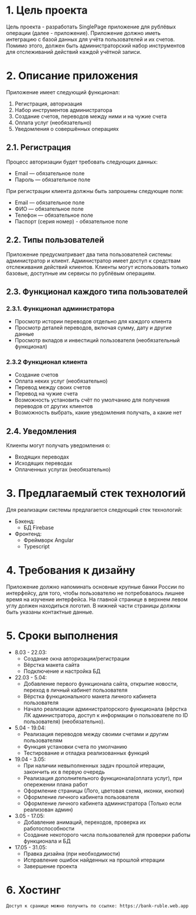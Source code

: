 # 1. Цель проекта
Цель проекта - разработать SinglePage приложение для рублёвых операции (далее - приложение). Приложение должно иметь интеграцию с базой данных для учёта пользователей и их счетов. Помимо этого, должен быть администраторский набор инструментов для отслеживаний действий каждой учётной записи.

# 2. Описание приложения
Приложение имеет следующий функционал:

1. Регистрация, авторизация
2. Набор инструментов администратора
3. Создание счетов, переводов между ними и на чужие счета
4. Оплата услуг (необязательно)
5. Уведомления о совершённых операциях

## 2.1. Регистрация
Процесс авторизации будет требовать следующих данных:

* Email — обязательное поле
* Пароль — обязательное поле

При регистрации клиента должны быть запрошены
следующие поля:

* Email — обязательное поле
* ФИО — обязательное поле
* Телефон — обязательное поле
* Паспорт (серия номер) - обязательное поле

## 2.2. Типы пользователей

Приложение предусматривает два типа пользователей системы: администратор и клиент. Администратор имеет доступ к средствам отслеживания действий клиентов. Клиенты могут использовать только базовые, доступные им сервисы по рублёвым операциям.

## 2.3. Функционал каждого типа пользователей

### 2.3.1. Функционал администратора

- Просмотр истории переводов отдельно для каждого клиента
- Просмотр деталей переводов, включая сумму, дату и другие данные
- Просмотр вкладов и инвестиций пользователя (необязательный функционал)

### 2.3.2 Функционал клиента

- Создание счетов
- Оплата неких услуг (необязательно)
- Перевод между своих счетов
- Перевод на чужие счета
- Возможность установить счёт по умолчанию для получения переводов от других клиентов
- Возможность выбрать, какие уведомления получать, а какие нет

## 2.4. Уведомления
Клиенты могут получать уведомления о:

* Входящих переводах
* Исходящих переводах
* Оплаченных услугах (необязательно)

# 3. Предлагаемый стек технологий

Для реализации системы предлагается следующий стек технологий:

* Бэкенд:
    - БД Firebase
* Фронтенд:
    - Фреймворк Angular
    - Typescript

# 4. Требования к дизайну
Приложение должно напоминать основные крупные банки России по интерфейсу, для того, чтобы пользователю не потребовалось лишнее время на изучение интерфейса. На главной странице в верхнем левом углу должен находиться логотип. 
В нижней части страницы должны быть указаны контактные данные.

# 5. Сроки выполнения

* 8.03 - 22.03:
    - Создание окна авторизации/регистрации
    - Вёрстка макета сайта
    - Подключение и настройка БД
* 22.03 - 5.04:
    - Добавление первого функционала сайта, открытие новости, переход в личный кабинет пользователя
    - Вёрстка функционального макета личного кабинета пользователя
    - Начало реализации администраторского функционала (вёрстка ЛК администратора, доступ к информации о пользователе по ID пользователя) (необязательно).
* 5.04 - 19.04: 
    - Реализация переводов между своими счетами и другим пользователям
    - Функция установки счета по умолчанию
    - Тестирование и отладка реализованных функций
* 19.04 - 3.05:
    - При наличии невыполненных задач прошлой итерации, закончить их в первую очередь
    - Реализация дополнительного функционала(оплата услуг), при опережении плана работ
    - Оформление страницы (Лого, цветовая схема, иконки, кнопки)
    - Оформление личного кабинета пользователя
    - Оформление личного кабинета администратора (Только если реализован админ)
* 3.05 - 17.05:
    - Добавление анимаций, переходов, проверка их работоспособности
    - Создание некоторого числа пользователей для проверки работы функционала и БД
* 17.05 - 31.05: 
    - Правка дизайна (при необходимости)
    - Исправление ошибок найденных на прошлой итерации
    - Завершение проекта
# 6. Хостинг
    Доступ к сранице можно получить по ссылке: https://bank-ruble.web.app